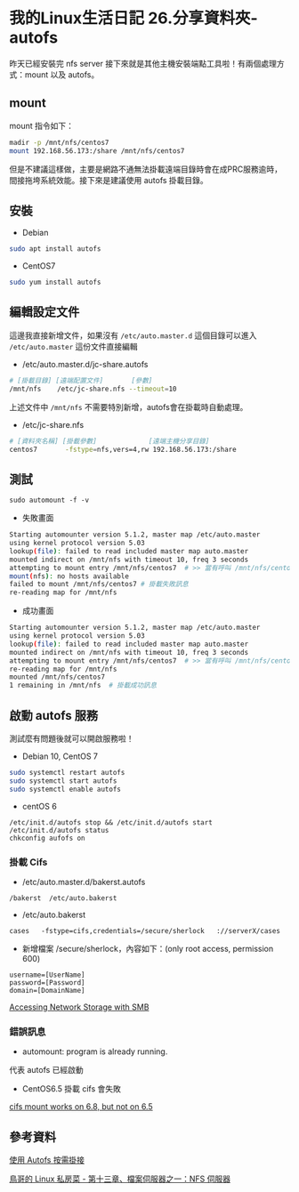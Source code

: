 # 我的Linux生活日記 26.分享資料夾-autofs

昨天已經安裝完 nfs server 接下來就是其他主機安裝端點工具啦！有兩個處理方式：mount 以及 autofs。

## mount

mount 指令如下：

```bash
madir -p /mnt/nfs/centos7
mount 192.168.56.173:/share /mnt/nfs/centos7
```

但是不建議這樣做，主要是網路不通無法掛載遠端目錄時會在成PRC服務逾時，間接拖垮系統效能。接下來是建議使用 autofs 掛載目錄。

## 安裝

* Debian

```bash
sudo apt install autofs
```

* CentOS7

```bash
sudo yum install autofs
```

## 編輯設定文件

這邊我直接新增文件，如果沒有 `/etc/auto.master.d` 這個目錄可以進入 `/etc/auto.master` 這份文件直接編輯

* /etc/auto.master.d/jc-share.autofs

```bash
# [掛載目錄] [遠端配置文件]       [參數]
/mnt/nfs    /etc/jc-share.nfs --timeout=10
```

上述文件中 `/mnt/nfs` 不需要特別新增，autofs會在掛載時自動處理。

* /etc/jc-share.nfs

```bash
# [資料夾名稱] [掛載參數]             [遠端主機分享目錄]
centos7       -fstype=nfs,vers=4,rw 192.168.56.173:/share
```

## 測試

```shell
sudo automount -f -v
```

* 失敗畫面

```bash
Starting automounter version 5.1.2, master map /etc/auto.master
using kernel protocol version 5.03
lookup(file): failed to read included master map auto.master
mounted indirect on /mnt/nfs with timeout 10, freq 3 seconds
attempting to mount entry /mnt/nfs/centos7  # >> 當有呼叫 /mnt/nfs/centos7 才會去掛載
mount(nfs): no hosts available
failed to mount /mnt/nfs/centos7 # 掛載失敗訊息
re-reading map for /mnt/nfs
```

* 成功畫面

```bash
Starting automounter version 5.1.2, master map /etc/auto.master
using kernel protocol version 5.03
lookup(file): failed to read included master map auto.master
mounted indirect on /mnt/nfs with timeout 10, freq 3 seconds
attempting to mount entry /mnt/nfs/centos7  # >> 當有呼叫 /mnt/nfs/centos7 才會去掛載
re-reading map for /mnt/nfs
mounted /mnt/nfs/centos7
1 remaining in /mnt/nfs  # 掛載成功訊息
```

## 啟動 autofs 服務

測試麼有問題後就可以開啟服務啦！

* Debian 10, CentOS 7

```bash
sudo systemctl restart autofs
sudo systemctl start autofs
sudo systemctl enable autofs
```

* centOS 6

```
/etc/init.d/autofs stop && /etc/init.d/autofs start
/etc/init.d/autofs status
chkconfig aufofs on
```

### 掛載 Cifs

*  /etc/auto.master.d/bakerst.autofs

```
/bakerst  /etc/auto.bakerst
```

*  /etc/auto.bakerst

```
cases   -fstype=cifs,credentials=/secure/sherlock   ://serverX/cases
```

* 新增檔案 /secure/sherlock，內容如下：(only root access, permission 600)

```
username=[UserName]
password=[Password]
domain=[DomainName]
```

[Accessing Network Storage with SMB](https://godleon.github.io/blog/RHCE/RHCE7-RH134-LearningNotes-CH12_AccessingNetworkStorageWithSMB/)

### 錯誤訊息

* automount: program is already running.

代表 autofs 已經啟動

* CentOS6.5 掛載 cifs 會失敗

[cifs mount works on 6.8, but not on 6.5](https://forums.centos.org/viewtopic.php?t=72890)

## 參考資料

[使用 Autofs 按需掛接](https://documentation.suse.com/zh-tw/sles/15-SP2/html/SLES-all/cha-autofs.html)

[鳥哥的 Linux 私房菜 - 第十三章、檔案伺服器之一：NFS 伺服器](https://linux.vbird.org/linux_server/centos6/0330nfs.php)